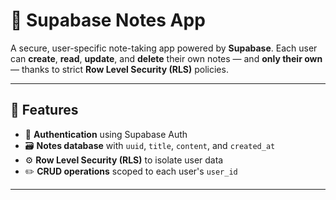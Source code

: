 # 📝 Supabase Notes App

A secure, user-specific note-taking app powered by **Supabase**.
Each user can **create**, **read**, **update**, and **delete** their own notes —
and **only their own** — thanks to strict **Row Level Security (RLS)** policies.

---

## 🚀 Features

-   🔐 **Authentication** using Supabase Auth
-   🗃️ **Notes database** with `uuid`, `title`, `content`, and `created_at`
-   ⚙️ **Row Level Security (RLS)** to isolate user data
-   ✏️ **CRUD operations** scoped to each user's `user_id`

---
